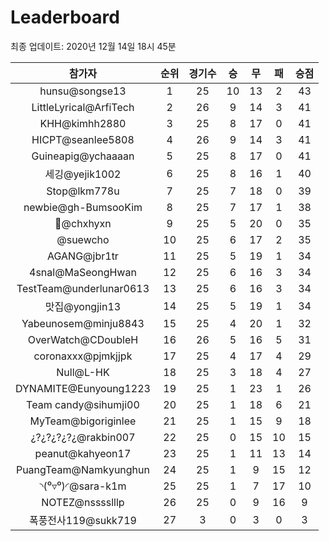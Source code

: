 # Leaderboard
최종 업데이트: 2020년 12월 14일 18시 45분




| 참가자 | 순위 | 경기수 | 승 | 무 | 패 | 승점 |
|:---:|:---:|:---:|:---:|:---:|:---:|:---:|
| hunsu@songse13 | 1 | 25 | 10 | 13 | 2 | 43 |
| LittleLyrical@ArfiTech | 2 | 26 | 9 | 14 | 3 | 41 |
| KHH@kimhh2880 | 3 | 25 | 8 | 17 | 0 | 41 |
| HICPT@seanlee5808 | 4 | 26 | 9 | 14 | 3 | 41 |
| Guineapig@ychaaaan | 5 | 25 | 8 | 17 | 0 | 41 |
| 세깅@yejik1002 | 6 | 25 | 8 | 16 | 1 | 40 |
| Stop@lkm778u | 7 | 25 | 7 | 18 | 0 | 39 |
| newbie@gh-BumsooKim | 8 | 25 | 7 | 17 | 1 | 38 |
| 👑@chxhyxn | 9 | 25 | 5 | 20 | 0 | 35 |
| @suewcho | 10 | 25 | 6 | 17 | 2 | 35 |
| AGANG@jbr1tr | 11 | 25 | 5 | 19 | 1 | 34 |
| 4snal@MaSeongHwan | 12 | 25 | 6 | 16 | 3 | 34 |
| TestTeam@underlunar0613 | 13 | 25 | 6 | 16 | 3 | 34 |
| 맛집@yongjin13 | 14 | 25 | 5 | 19 | 1 | 34 |
| Yabeunosem@minju8843 | 15 | 25 | 4 | 20 | 1 | 32 |
| OverWatch@CDoubleH | 16 | 26 | 5 | 16 | 5 | 31 |
| coronaxxx@pjmkjjpk | 17 | 25 | 4 | 17 | 4 | 29 |
| Null@L-HK | 18 | 25 | 3 | 18 | 4 | 27 |
| DYNAMITE@Eunyoung1223 | 19 | 25 | 1 | 23 | 1 | 26 |
| Team candy@sihumji00 | 20 | 25 | 1 | 18 | 6 | 21 |
| MyTeam@bigoriginlee | 21 | 25 | 1 | 15 | 9 | 18 |
| ¿?¿?¿?¿?¿@rakbin007 | 22 | 25 | 0 | 15 | 10 | 15 |
| peanut@kahyeon17 | 23 | 25 | 1 | 11 | 13 | 14 |
| PuangTeam@Namkyunghun | 24 | 25 | 1 | 9 | 15 | 12 |
| ◝(⁰▿⁰)◜@sara-k1m | 25 | 25 | 1 | 7 | 17 | 10 |
| NOTEZ@nsssslllp | 26 | 25 | 0 | 9 | 16 | 9 |
| 폭풍전사119@sukk719 | 27 | 3 | 0 | 3 | 0 | 3 |